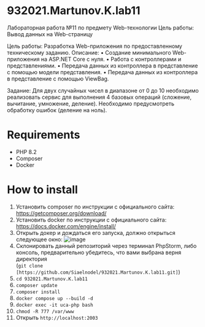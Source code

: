 # 932021.Martunov.K.lab11

Лабораторная работа №11 по предмету Web-технологии Цель работы: Вывод данных на Web-страницу

Цель работы: Разработка Web-приложения по предоставленному техническому заданию.
Описание:
•	Создание минимального Web-приложения на ASP.NET Core с нуля.
•	Работа с контроллерами и представлениями.
•	Передача данных из контроллера в представление с помощью модели представления.
•	Передача данных из контроллера в представление с помощью ViewBag.

Задание: Для двух случайных чисел в диапазоне от 0 до 10 необходимо реализовать сервис для выполнения 4 базовых операций (сложение, вычитание, умножение, деление). Необходимо предусмотреть обработку ошибок (деление на ноль).


# Requirements
- PHP 8.2
- Composer
- Docker

# How to install
1) Установить composer по инструкции с официального сайта: https://getcomposer.org/download/
2) Установить docker по инструкции с официального сайта: https://docs.docker.com/engine/install/
3) Открыть докер и дождаться его запуска, должно открыться следующее окно:
![image]([https://github-production-user-asset-6210df.s3.amazonaws.com/50704060/289779901-191f2e21-e11f-4ebb-b642-289863e8a0d4.png?X-Amz-Algorithm=AWS4-HMAC-SHA256&X-Amz-Credential=AKIAVCODYLSA53PQK4ZA%2F20231229%2Fus-east-1%2Fs3%2Faws4_request&X-Amz-Date=20231229T171917Z&X-Amz-Expires=300&X-Amz-Signature=0f04fe5d45c29529a0fbb1de4284c588653fc8710ab76862a98808f25afda576&X-Amz-SignedHeaders=host&actor_id=125989850&key_id=0&repo_id=730560215])
4) Склонировать данный репозиторий через терминал PhpStorm, либо консоль, предварительно убедитесь, что вами выбрана верня директория <br>
(`git clone [https://github.com/Siaelnodel/932021.Martunov.K.lab11.git]`)
5) `cd 932021.Martunov.K.lab11`
6) `composer update`
7) `composer install`
8) `docker compose up --build -d`
9) `docker exec -it uca-php bash`
10) `chmod -R 777 /var/www`
11) Открыть `http://localhost:2003`
